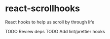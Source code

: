 # react-scrollhooks
React hooks to help us scroll by through life

TODO Review deps
TODO Add lint/prettier hooks
